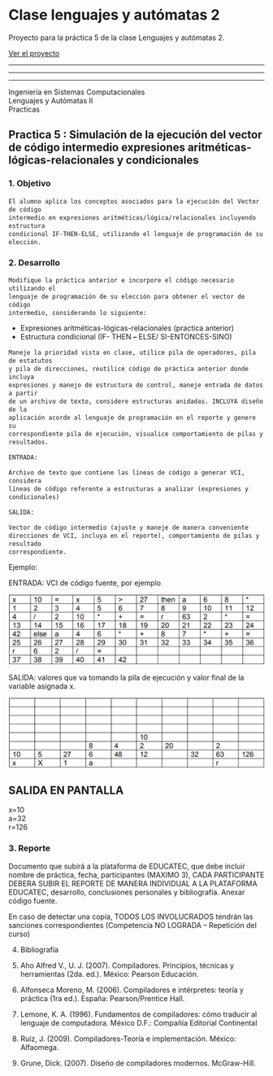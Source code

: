 # Clase lenguajes y autómatas 2
Proyecto para la práctica 5 de la clase Lenguajes y autómatas 2.

[Ver el proyecto](https://rammsesgit.github.io/clase_automatas_2/src "Sitio web")
***
___
- - -

Ingeniería en Sistemas Computacionales  
Lenguajes y Autómatas II  
Practicas

## Practica 5 : Simulación de la ejecución del vector de código intermedio expresiones aritméticas-lógicas-relacionales y condicionales

### 1. Objetivo

```
El alumno aplica los conceptos asociados para la ejecución del Vector de código
intermedio en expresiones aritméticas/lógica/relacionales incluyendo estructura
condicional IF-THEN-ELSE, utilizando el lenguaje de programación de su
elección.
```
### 2. Desarrollo

```
Modifique la práctica anterior e incorpore el código necesario utilizando el
lenguaje de programación de su elección para obtener el vector de código
intermedio, considerando lo siguiente:
```
- Expresiones aritméticas-lógicas-relacionales (practica anterior)
- Estructura condicional (IF- THEN **–** ELSE/ SI-ENTONCES-SINO)

```
Maneje la prioridad vista en clase, utilice pila de operadores, pila de estatutos
y pila de direcciones, reutilice código de práctica anterior donde incluya
expresiones y manejo de estructura de control, maneje entrada de datos a partir
de un archivo de texto, considere estructuras anidadas. INCLUYA diseño de la
aplicación acorde al lenguaje de programación en el reporte y genere su
correspondiente pila de ejecución, visualice comportamiento de pilas y
resultados.
```
```
ENTRADA:
```
```
Archivo de texto que contiene las líneas de código a generar VCI, considera
líneas de código referente a estructuras a analizar (expresiones y condicionales)
```
```
SALIDA:
```
```
Vector de código intermedio (ajuste y maneje de manera conveniente
direcciones de VCI, incluya en el reporte), comportamiento de pilas y resultado
correspondiente.
```

Ejemplo:

ENTRADA: VCI de código fuente, por ejemplo

![VCI](./.readme-static/vci.png)

SALIDA: valores que va tomando la pila de ejecución y valor final de la variable
asignada x.

![PE](./.readme-static/pe.png)

## SALIDA EN PANTALLA

x=10  
a=32  
r=126

### 3. Reporte

Documento que subirá a la plataforma de EDUCATEC, que debe incluir nombre
de práctica, fecha, participantes (MAXIMO 3), CADA PARTICIPANTE DEBERA
SUBIR EL REPORTE DE MANERA INDIVIDUAL A LA PLATAFORMA
EDUCATEC, desarrollo, conclusiones personales y bibliografía. Anexar código
fuente.

En caso de detectar una copia, TODOS LOS INVOLUCRADOS tendrán las
sanciones correspondientes (Competencia NO LOGRADA – Repetición del
curso)

4. Bibliografía
1. Aho Alfred V., U. J. (2007). Compiladores. Principios, técnicas y herramientas
(2da. ed.). México: Pearson Educación.


2. Alfonseca Moreno, M. (2006). Compiladores e intérpretes: teoría y práctica
(1ra ed.). España: Pearson/Prentice Hall.
3. Lemone, K. A. (1996). Fundamentos de compiladores: cómo traducir al
lenguaje de computadora. México D.F.: Compañía Editorial Continental
4. Ruíz, J. (2009). Compiladores-Teoría e implementación. México: Alfaomega.
5. Grune, Dick. (2007). Diseño de compiladores modernos. McGraw-Hill.